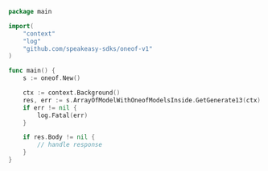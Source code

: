 <!-- Start SDK Example Usage -->


```go
package main

import(
	"context"
	"log"
	"github.com/speakeasy-sdks/oneof-v1"
)

func main() {
    s := oneof.New()

    ctx := context.Background()
    res, err := s.ArrayOfModelWithOneofModelsInside.GetGenerate13(ctx)
    if err != nil {
        log.Fatal(err)
    }

    if res.Body != nil {
        // handle response
    }
}
```
<!-- End SDK Example Usage -->